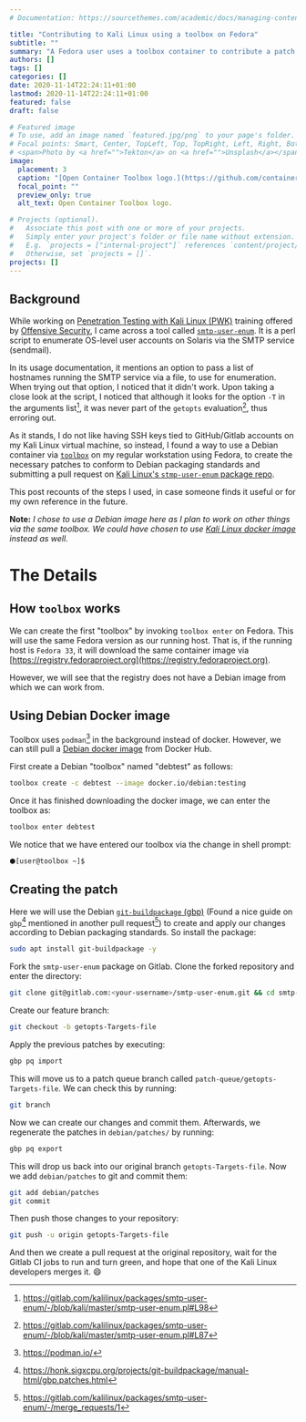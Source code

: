 ```yaml
---
# Documentation: https://sourcethemes.com/academic/docs/managing-content/

title: "Contributing to Kali Linux using a toolbox on Fedora"
subtitle: ""
summary: "A Fedora user uses a toolbox container to contribute a patch to Kali Linux package."
authors: []
tags: []
categories: []
date: 2020-11-14T22:24:11+01:00
lastmod: 2020-11-14T22:24:11+01:00
featured: false
draft: false

# Featured image
# To use, add an image named `featured.jpg/png` to your page's folder.
# Focal points: Smart, Center, TopLeft, Top, TopRight, Left, Right, BottomLeft, Bottom, BottomRight.
# <span>Photo by <a href="">Tekton</a> on <a href="">Unsplash</a></span>
image:
  placement: 3
  caption: "[Open Container Toolbox logo.](https://github.com/containers/toolbox/tree/master/data/logo)"
  focal_point: ""
  preview_only: true
  alt_text: Open Container Toolbox logo.

# Projects (optional).
#   Associate this post with one or more of your projects.
#   Simply enter your project's folder or file name without extension.
#   E.g. `projects = ["internal-project"]` references `content/project/deep-learning/index.md`.
#   Otherwise, set `projects = []`.
projects: []
---
```

## Background
While working on [Penetration Testing with Kali Linux (PWK)](https://www.offensive-security.com/pwk-oscp/) training offered by [Offensive Security](https://www.offensive-security.com/), I came across a tool called [`smtp-user-enum`](http://pentestmonkey.net/tools/user-enumeration/smtp-user-enum). It is a perl script to enumerate OS-level user accounts on Solaris via the SMTP service (sendmail).

In its usage documentation, it mentions an option to pass a list of hostnames running the SMTP service via a file, to use for enumeration. When trying out that option, I noticed that it didn't work. Upon taking a close look at the script, I noticed that although it looks for the option `-T` in the arguments list[^0], it was never part of the `getopts` evaluation[^1], thus erroring out.

As it stands, I do not like having SSH keys tied to GitHub/Gitlab accounts on my Kali Linux virtual machine, so instead, I found a way to use a Debian container via [`toolbox`](https://github.com/containers/toolbox) on my regular workstation using Fedora, to create the necessary patches to conform to Debian packaging standards and submitting a pull request on [Kali Linux's `stmp-user-enum` package repo](https://gitlab.com/kalilinux/packages/smtp-user-enum).

This post recounts of the steps I used, in case someone finds it useful or for my own reference in the future.

**Note:** _I chose to use a Debian image here as I plan to work on other things via the same toolbox. We could have chosen to use [Kali Linux docker image](https://hub.docker.com/r/kalilinux/kali) instead as well._

# The Details
## How `toolbox` works
We can create the first "toolbox" by invoking `toolbox enter` on Fedora. This will use the same Fedora version as our running host. That is, if the running host is `Fedora 33`, it will download the same container image via [https://registry.fedoraproject.org](https://registry.fedoraproject.org).

However, we will see that the registry does not have a Debian image from which we can work from.

## Using Debian Docker image
Toolbox uses `podman`[^2] in the background instead of docker. However, we can still pull a [Debian docker image](https://hub.docker.com/_/debian) from Docker Hub.

First create a Debian "toolbox" named "debtest" as follows:
```bash
toolbox create -c debtest --image docker.io/debian:testing
```

Once it has finished downloading the docker image, we can enter the toolbox as:
```bash
toolbox enter debtest
```

We notice that we have entered our toolbox via the change in shell prompt:
```bash
⬢[user@toolbox ~]$
```

## Creating the patch
Here we will use the Debian [`git-buildpackage` (gbp)](https://packages.debian.org/search?keywords=git-buildpackage) (Found a nice guide on `gbp`[^3] mentioned in another pull request[^4]) to create and apply our changes according to Debian packaging standards.
So install the package:
```bash
sudo apt install git-buildpackage -y
```

Fork the `smtp-user-enum` package on Gitlab.
Clone the forked repository and enter the directory:
```bash
git clone git@gitlab.com:<your-username>/smtp-user-enum.git && cd smtp-user-enum
```

Create our feature branch:
```bash
git checkout -b getopts-Targets-file
```

Apply the previous patches by executing:
```bash
gbp pq import
```

This will move us to a patch queue branch called `patch-queue/getopts-Targets-file`.
We can check this by running:
```bash
git branch
```

Now we can create our changes and commit them.
Afterwards, we regenerate the patches in `debian/patches/` by running:
```bash
gbp pq export
```

This will drop us back into our original branch `getopts-Targets-file`.
Now we add `debian/patches` to git and commit them:
```bash
git add debian/patches
git commit
```

Then push those changes to your repository:
```bash
git push -u origin getopts-Targets-file
```

And then we create a pull request at the original repository, wait for the Gitlab CI jobs to run and turn green, and hope that one of the Kali Linux developers merges it. :smile:
[^0]: https://gitlab.com/kalilinux/packages/smtp-user-enum/-/blob/kali/master/smtp-user-enum.pl#L98
[^1]: https://gitlab.com/kalilinux/packages/smtp-user-enum/-/blob/kali/master/smtp-user-enum.pl#L87
[^2]: https://podman.io/
[^3]: https://honk.sigxcpu.org/projects/git-buildpackage/manual-html/gbp.patches.html
[^4]: https://gitlab.com/kalilinux/packages/smtp-user-enum/-/merge_requests/1
